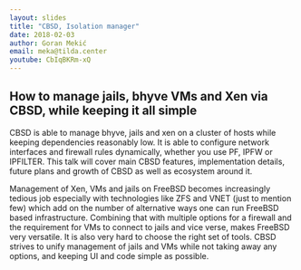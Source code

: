 ```yaml
---
layout: slides
title: "CBSD, Isolation manager"
date: 2018-02-03
author: Goran Mekić
email: meka@tilda.center
youtube: CbIqBKRm-xQ
---
```

## How to manage jails, bhyve VMs and Xen via CBSD, while keeping it all simple

CBSD is able to manage bhyve, jails and xen on a cluster of hosts while keeping dependencies reasonably low. It is able to configure network interfaces and firewall rules dynamically, whether you use PF, IPFW or IPFILTER. This talk will cover main CBSD features, implementation details, future plans and growth of CBSD as well as ecosystem around it.

Management of Xen, VMs and jails on FreeBSD becomes increasingly tedious job especially with technologies like ZFS and VNET (just to mention few) which add on the number of alternative ways one can run FreeBSD based infrastructure. Combining that with multiple options for a firewall and the requirement for VMs to connect to jails and vice verse, makes FreeBSD very versatile. It is also very hard to choose the right set of tools. CBSD strives to unify management of jails and VMs while not taking away any options, and keeping UI and code simple as possible.
